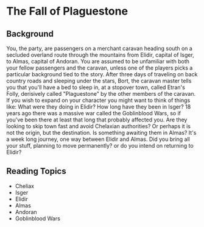 # The Fall of Plaguestone

## Background

You, the party, are passengers on a merchant caravan heading south on a secluded overland route through the mountains from Elidir, capital of Isger, to Almas, capital of Andoran. You are assumed to be unfamiliar with both your fellow passengers and the caravan, unless one of the players picks a particular background tied to the story. After three days of traveling on back country roads and sleeping under the stars, Bort, the caravan master tells you that you'll have a bed to sleep in, at a stopover town, called Etran's Folly, derisively called "Plaguestone" by the other members of the caravan.
If you wish to expand on your character you might want to think of things like: What were they doing in Elidir? How long have they been in Isger? 18 years ago there was a massive war called the Goblinblood Wars, so if you've been there at least that long that probably affected you. Are they looking to skip town fast and avoid Chelaxian authorities? Or perhaps it is not the origin, but the destination. Is something awaiting them in Almas?
It's a week long journey, one way between Elidir and Almas. Did you bring all your stuff, planning to move permanently? or do you intend on returning to Elidir?

## Reading Topics

- Cheliax
- Isger
- Elidir
- Almas
- Andoran
- Goblinblood Wars
